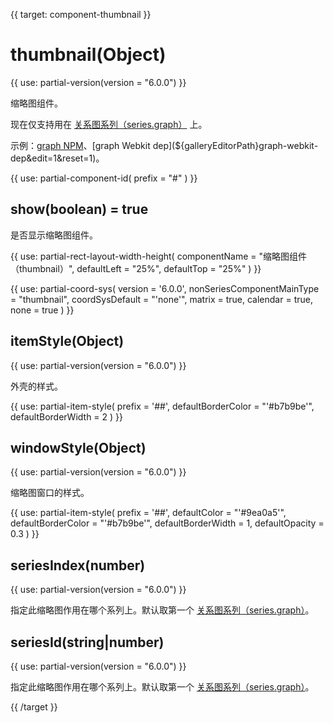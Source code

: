 {{ target: component-thumbnail }}

# thumbnail(Object)

{{ use: partial-version(version = "6.0.0") }}

缩略图组件。

现在仅支持用在 [关系图系列（series.graph）](~series-graph) 上。

示例：[graph NPM](${galleryEditorPath}graph-npm&edit=1&reset=1)、[graph Webkit dep](${galleryEditorPath}graph-webkit-dep&edit=1&reset=1)。


{{ use: partial-component-id(
    prefix = "#"
) }}

## show(boolean) = true

是否显示缩略图组件。

{{ use: partial-rect-layout-width-height(
    componentName = "缩略图组件（thumbnail）",
    defaultLeft = "25%",
    defaultTop = "25%"
) }}

{{ use: partial-coord-sys(
    version = '6.0.0',
    nonSeriesComponentMainType = "thumbnail",
    coordSysDefault = "'none'",
    matrix = true,
    calendar = true,
    none = true
) }}

## itemStyle(Object)

{{ use: partial-version(version = "6.0.0") }}

外壳的样式。

{{ use: partial-item-style(
    prefix = '##',
    defaultBorderColor = "'#b7b9be'",
    defaultBorderWidth = 2
) }}

## windowStyle(Object)

{{ use: partial-version(version = "6.0.0") }}

缩略图窗口的样式。

{{ use: partial-item-style(
    prefix = '##',
    defaultColor = "'#9ea0a5'",
    defaultBorderColor = "'#b7b9be'",
    defaultBorderWidth = 1,
    defaultOpacity = 0.3
) }}

## seriesIndex(number)

{{ use: partial-version(version = "6.0.0") }}

指定此缩略图作用在哪个系列上。默认取第一个 [关系图系列（series.graph）](~series-graph)。

## seriesId(string|number)

{{ use: partial-version(version = "6.0.0") }}

指定此缩略图作用在哪个系列上。默认取第一个 [关系图系列（series.graph）](~series-graph)。

{{ /target }}
